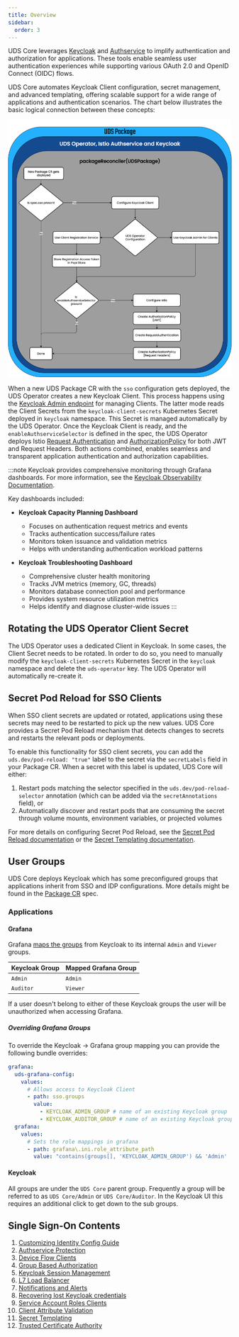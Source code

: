 ```yaml
---
title: Overview
sidebar:
  order: 3
---
```


UDS Core leverages [Keycloak](https://www.keycloak.org/) and [Authservice](https://github.com/istio-ecosystem/authservice) to implify authentication and authorization for applications. These tools enable seamless user authentication experiences while supporting various OAuth 2.0 and OpenID Connect (OIDC) flows.

UDS Core automates Keycloak Client configuration, secret management, and advanced templating, offering scalable support for a wide range of applications and authentication scenarios. The chart below illustrates the basic logical connection between these concepts:

![Single Sign-On Flow Chart](https://github.com/defenseunicorns/uds-core/blob/main/docs/.images/diagrams/uds-core-operator-authservice-keycloak.svg?raw=true)

When a new UDS Package CR with the `sso` configuration gets deployed, the UDS Operator creates a new Keycloak Client. This process happens using the [Keycloak Admin endpoint](https://www.keycloak.org/docs-api/latest/rest-api/index.html#_clients) for managing Clients. The latter mode reads the Client Secrets from the `keycloak-client-secrets` Kubernetes Secret deployed in `keycloak` namespace. This Secret is managed automatically by the UDS Operator. Once the Keycloak Client is ready, and the `enableAuthserviceSelector` is defined in the spec, the UDS Operator deploys Istio [Request Authentication](https://istio.io/latest/docs/reference/config/security/request_authentication/) and [AuthorizationPolicy](https://istio.io/latest/docs/reference/config/security/authorization-policy/) for both JWT and Request Headers. Both actions combined, enables seamless and transparent application authentication and authorization capabilities.

:::note
Keycloak provides comprehensive monitoring through Grafana dashboards. For more information, see the [Keycloak Observability Documentation](https://www.keycloak.org/observability/grafana-dashboards).

Key dashboards included:

- **Keycloak Capacity Planning Dashboard**
  - Focuses on authentication request metrics and events
  - Tracks authentication success/failure rates
  - Monitors token issuance and validation metrics
  - Helps with understanding authentication workload patterns

- **Keycloak Troubleshooting Dashboard**
  - Comprehensive cluster health monitoring
  - Tracks JVM metrics (memory, GC, threads)
  - Monitors database connection pool and performance
  - Provides system resource utilization metrics
  - Helps identify and diagnose cluster-wide issues
:::

## Rotating the UDS Operator Client Secret

The UDS Operator uses a dedicated Client in Keycloak. In some cases, the Client Secret needs to be rotated. In order to do so, you need to manually modify the `keycloak-client-secrets` Kubernetes Secret in the `keycloak` namespace and delete the `uds-operator` key. The UDS Operator will automatically re-create it.

## Secret Pod Reload for SSO Clients

When SSO client secrets are updated or rotated, applications using these secrets may need to be restarted to pick up the new values. UDS Core provides a Secret Pod Reload mechanism that detects changes to secrets and restarts the relevant pods or deployments.

To enable this functionality for SSO client secrets, you can add the `uds.dev/pod-reload: "true"` label to the secret via the `secretLabels` field in your Package CR. When a secret with this label is updated, UDS Core will either:

1. Restart pods matching the selector specified in the `uds.dev/pod-reload-selector` annotation (which can be added via the `secretAnnotations` field), or
2. Automatically discover and restart pods that are consuming the secret through volume mounts, environment variables, or projected volumes

For more details on configuring Secret Pod Reload, see the [Secret Pod Reload documentation](/reference/deployment/pod-reload) or the [Secret Templating documentation](/reference/configuration/single-sign-on/sso-templating#secret-pod-reload).

## User Groups

UDS Core deploys Keycloak which has some preconfigured groups that applications inherit from SSO and IDP configurations. More details might be found in the [Package CR](/reference/configuration/custom-resources/packages-v1alpha1-cr/#groups) spec.

### Applications

#### Grafana

Grafana [maps the groups](https://github.com/defenseunicorns/uds-core/blob/49cb11a058a9209cee7019fa552b8c0b2ef73368/src/grafana/values/values.yaml#L37) from Keycloak to its internal `Admin` and `Viewer` groups.

| Keycloak Group | Mapped Grafana Group |
|----------------|----------------------|
| `Admin`        | `Admin`              |
| `Auditor`      | `Viewer`             |

If a user doesn't belong to either of these Keycloak groups the user will be unauthorized when accessing Grafana.

##### Overriding Grafana Groups

To override the Keycloak -> Grafana group mapping you can provide the following bundle overrides:

```yaml
grafana:
  uds-grafana-config:
    values:
      # Allows access to Keycloak Client
      - path: sso.groups
        value:
          - KEYCLOAK_ADMIN_GROUP # name of an existing Keycloak group
          - KEYCLOAK_AUDITOR_GROUP # name of an existing Keycloak group
  grafana:
    values:
      # Sets the role mappings in grafana
      - path: grafana\.ini.role_attribute_path
        value: "contains(groups[], 'KEYCLOAK_ADMIN_GROUP') && 'Admin' || contains(groups[], 'KEYCLOAK_AUDITOR_GROUP') && 'Viewer' || 'Unauthorized'"

```

#### Keycloak

All groups are under the `UDS Core` parent group. Frequently a group will be referred to as `UDS Core/Admin` or `UDS Core/Auditor`. In the Keycloak UI this requires an additional click to get down to the sub groups.

## Single Sign-On Contents

1. [Customizing Identity Config Guide](/reference/configuration/single-sign-on/keycloak-customization-guide/)
1. [Authservice Protection](/reference/configuration/single-sign-on/auth-service/)
1. [Device Flow Clients](/reference/configuration/single-sign-on/device-flow/)
1. [Group Based Authorization](/reference/configuration/single-sign-on/group-based-auth/)
1. [Keycloak Session Management](/reference/configuration/single-sign-on/keycloak-session-management/)
1. [L7 Load Balancer](/reference/configuration/single-sign-on/l7-load-balancer/)
1. [Notifications and Alerts](/reference/configuration/single-sign-on/notifications-and-alerts/)
1. [Recovering lost Keycloak credentials](/reference/configuration/single-sign-on/recoving-lost-credentials/)
1. [Service Account Roles Clients](/reference/configuration/single-sign-on/service-account/)
1. [Client Attribute Validation](/reference/configuration/single-sign-on/sso-client-validation/)
1. [Secret Templating](/reference/configuration/single-sign-on/sso-templating/)
1. [Trusted Certificate Authority](/reference/configuration/single-sign-on/trusted-ca/)
